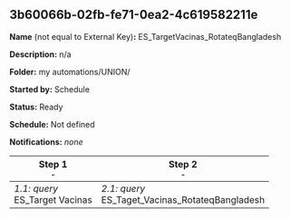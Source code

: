 ## 3b60066b-02fb-fe71-0ea2-4c619582211e

**Name** (not equal to External Key)**:** ES_TargetVacinas_RotateqBangladesh

**Description:** n/a

**Folder:** my automations/UNION/

**Started by:** Schedule

**Status:** Ready

**Schedule:** Not defined

**Notifications:** _none_


| Step 1<br>_<small>-</small>_ | Step 2<br>_<small>-</small>_ |
| --- | --- |
| _1.1: query_<br>ES_Target Vacinas | _2.1: query_<br>ES_Taget_Vacinas_RotateqBangladesh |
